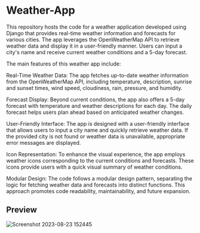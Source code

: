 # Weather-App

This repository hosts the code for a weather application developed using Django that provides real-time weather information and forecasts for various cities. The app leverages the OpenWeatherMap API to retrieve weather data and display it in a user-friendly manner. Users can input a city's name and receive current weather conditions and a 5-day forecast.

The main features of this weather app include:

Real-Time Weather Data: The app fetches up-to-date weather information from the OpenWeatherMap API, including temperature, description, sunrise and sunset times, wind speed, cloudiness, rain, pressure, and humidity.

Forecast Display: Beyond current conditions, the app also offers a 5-day forecast with temperature and weather descriptions for each day. The daily forecast helps users plan ahead based on anticipated weather changes.

User-Friendly Interface: The app is designed with a user-friendly interface that allows users to input a city name and quickly retrieve weather data. If the provided city is not found or weather data is unavailable, appropriate error messages are displayed.

Icon Representation: To enhance the visual experience, the app employs weather icons corresponding to the current conditions and forecasts. These icons provide users with a quick visual summary of weather conditions.

Modular Design: The code follows a modular design pattern, separating the logic for fetching weather data and forecasts into distinct functions. This approach promotes code readability, maintainability, and future expansion.

## Preview
![Screenshot 2023-08-23 152445](https://github.com/ShyHasVan/Weather-App/assets/142844565/8c640bf5-12a9-4991-9407-8262bb8f5687)
